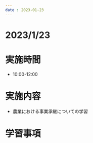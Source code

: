 ```yaml
---
date : 2023-01-23
---
```


# 2023/1/23

# 実施時間
- 10:00-12:00

# 実施内容
- 農業における事業承継についての学習

# 学習事項